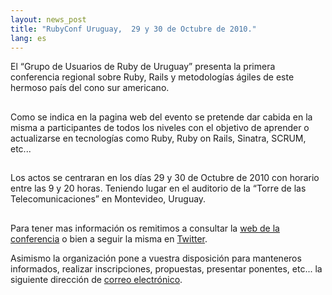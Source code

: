 ```yaml
---
layout: news_post
title: "RubyConf Uruguay,  29 y 30 de Octubre de 2010."
lang: es
---
```


El “Grupo de Usuarios de Ruby de Uruguay” presenta la primera
conferencia regional sobre Ruby, Rails y metodologías ágiles de este
hermoso país del cono sur americano.

## 

Como se indica en la pagina web del evento se pretende dar cabida en la
misma a participantes de todos los niveles con el objetivo de aprender o
actualizarse en tecnologías como Ruby, Ruby on Rails, Sinatra, SCRUM,
etc...

## 

Los actos se centraran en los días 29 y 30 de Octubre de 2010 con
horario entre las 9 y 20 horas. Teniendo lugar en el auditorio de la
“Torre de las Telecomunicaciones” en Montevideo, Uruguay.

## 

Para tener mas información os remitimos a consultar la [web de la
conferencia][1] o bien a seguir la misma en [Twitter][2].

Asimismo la organización pone a vuestra disposición para manteneros
informados, realizar inscripciones, propuestas, presentar ponentes,
etc... la siguiente dirección de [correo
electrónico](mailto:info@rubyconfuruguay.org).



[1]: http://rubyconfuruguay.org/ 
[2]: http://twitter.com/rubyconfuruguay/ 
